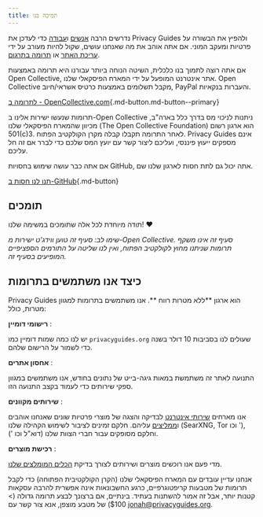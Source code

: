 ```yaml
---
title: תמיכה בנו
---
```


<!-- markdownlint-disable MD036 -->
נדרשים הרבה [אנשים](https://github.com/privacyguides/privacyguides.org/graphs/contributors) ו[עבודה](https://github.com/privacyguides/privacyguides.org/pulse/monthly) כדי לעדכן את Privacy Guides ולהפיץ את הבשורה על פרטיות ומעקב המוני. אם אתה אוהב את מה שאנחנו עושים, שקול להיות מעורב על ידי [עריכת האתר](https://github.com/privacyguides/privacyguides.org) או [תרומה בתרגום](https://crowdin.com/project/privacyguides).

אם אתה רוצה לתמוך בנו כלכלית, השיטה הנוחה ביותר עבורנו היא תרומה באמצעות Open Collective, אתר אינטרנט המופעל על ידי המארח הפיסקאלי שלנו. Open Collective מקבל תשלומים באמצעות כרטיס אשראי/חיוב, PayPal והעברות בנקאיות.

[לתרומה ב - OpenCollective.com](https://opencollective.com/privacyguides/donate ""){.md-button.md-button--primary}

תרומות שנעשו ישירות אלינו ב-Open Collective ניתנות לניכוי מס בדרך כלל בארה"ב, מכיוון שהמארח הפיסקאלי שלנו (The Open Collective Foundation) הוא ארגון רשום 501(c)3. לאחר התרומה תקבלו קבלה מקרן הקולקטיב הפתוח. Privacy Guides אינם מספקים ייעוץ פיננסי, ועליכם ליצור קשר עם יועץ המס שלכם כדי לברר אם זה חל עליכם.

אם אתה כבר עושה שימוש בחסויות GitHub, אתה יכול גם לתת חסות לארגון שלנו שם.

[תנו לנו חסות ב-GitHub](https://github.com/sponsors/privacyguides ""){.md-button}

## תומכים

תודה מיוחדת לכל אלה שתומכים במשימה שלנו! :heart:

*שימו לב: סעיף זה טוען ווידג'ט ישירות מ-Open Collective. סעיף זה אינו משקף תרומות שניתנו מחוץ לקולקטיב הפתוח, ואין לנו שליטה על התורמים הספציפיים המופיעים בסעיף זה.*

<script src="https://opencollective.com/privacyguides/banner.js"></script>

## כיצד אנו משתמשים בתרומות

Privacy Guides הוא ארגון **ללא מטרות רווח **. אנו משתמשים בתרומות למגוון מטרות, כולל:

**רישומי דומיין**
:

יש לנו כמה שמות דומיין כמו `privacyguides.org` שעולים לנו בסביבות 10 דולר בשנה כדי לשמור על הרישום שלהם.

**אחסון אתרים**
:

התנועה לאתר זה משתמשת במאות גיגה-בייט של נתונים בחודש, אנו משתמשים במגוון ספקי שירותים כדי לעמוד בקצב התנועה הזו.

**שירותים מקוונים**
:

אנו מארחים [שירותי אינטרנט](https://privacyguides.net) לבדיקה והצגה של מוצרי פרטיות שונים שאנחנו אוהבים ו[ממליצים](../tools.md) עליהם. חלקם זמינים לציבור לשימוש הקהילה שלנו (SearXNG, Tor וכו '), וחלקם מסופקים עבור חברי הצוות שלנו (דוא"ל וכו ').

**רכישת מוצרים**
:

מדי פעם אנו רוכשים מוצרים ושירותים לצורך בדיקת [הכלים המומלצים שלנו](../tools.md).

אנחנו עדיין עובדים עם המארח הפיסקאלי שלנו (הקרן הקולקטיבית הפתוחה) כדי לקבל תרומות של מטבעות קריפטוגרפיים, כרגע החשבונאות אינה אפשרית להרבה עסקאות קטנות יותר, אבל זה אמור להשתנות בעתיד. בינתיים, אם ברצונך לבצע תרומה גדולה (> $100) של מטבע מוצפן, אנא צור קשר עם [jonah@privacyguides.org](mailto:jonah@privacyguides.org).
